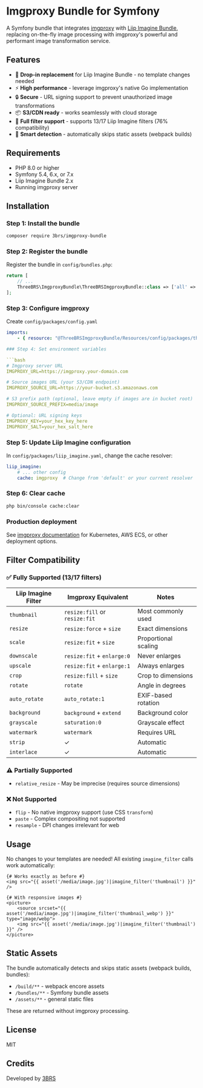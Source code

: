 # Imgproxy Bundle for Symfony

A Symfony bundle that integrates [imgproxy](https://imgproxy.net/) with [Liip Imagine Bundle](https://github.com/liip/LiipImagineBundle), replacing on-the-fly image processing with imgproxy's powerful and performant image transformation service.

## Features

- 🚀 **Drop-in replacement** for Liip Imagine Bundle - no template changes needed
- ⚡ **High performance** - leverage imgproxy's native Go implementation
- 🔒 **Secure** - URL signing support to prevent unauthorized image transformations
- 📦 **S3/CDN ready** - works seamlessly with cloud storage
- 🎨 **Full filter support** - supports 13/17 Liip Imagine filters (76% compatibility)
- 🔧 **Smart detection** - automatically skips static assets (webpack builds)

## Requirements

- PHP 8.0 or higher
- Symfony 5.4, 6.x, or 7.x
- Liip Imagine Bundle 2.x
- Running imgproxy server

## Installation

### Step 1: Install the bundle

```bash
composer require 3brs/imgproxy-bundle
```

### Step 2: Register the bundle

Register the bundle in `config/bundles.php`:

```php
return [
    // ...
    ThreeBRS\ImgproxyBundle\ThreeBRSImgproxyBundle::class => ['all' => true],
];
```

### Step 3: Configure imgproxy
Create `config/packages/config.yaml`

```yaml
imports:
    - { resource: "@ThreeBRSImgproxyBundle/Resources/config/packages/three_brs_imgproxy.yaml" }

### Step 4: Set environment variables

```bash
# Imgproxy server URL
IMGPROXY_URL=https://imgproxy.your-domain.com

# Source images URL (your S3/CDN endpoint)
IMGPROXY_SOURCE_URL=https://your-bucket.s3.amazonaws.com

# S3 prefix path (optional, leave empty if images are in bucket root)
IMGPROXY_SOURCE_PREFIX=media/image

# Optional: URL signing keys
IMGPROXY_KEY=your_hex_key_here
IMGPROXY_SALT=your_hex_salt_here
```

### Step 5: Update Liip Imagine configuration

In `config/packages/liip_imagine.yaml`, change the cache resolver:

```yaml
liip_imagine:
    # ... other config
    cache: imgproxy  # Change from 'default' or your current resolver
```

### Step 6: Clear cache

```bash
php bin/console cache:clear
```

### Production deployment

See [imgproxy documentation](https://docs.imgproxy.net/) for Kubernetes, AWS ECS, or other deployment options.

## Filter Compatibility

### ✅ Fully Supported (13/17 filters)

| Liip Imagine Filter | Imgproxy Equivalent | Notes |
|---------------------|---------------------|-------|
| `thumbnail` | `resize:fill` or `resize:fit` | Most commonly used |
| `resize` | `resize:force` + `size` | Exact dimensions |
| `scale` | `resize:fit` + `size` | Proportional scaling |
| `downscale` | `resize:fit` + `enlarge:0` | Never enlarges |
| `upscale` | `resize:fit` + `enlarge:1` | Always enlarges |
| `crop` | `resize:fill` + `size` | Crop to dimensions |
| `rotate` | `rotate` | Angle in degrees |
| `auto_rotate` | `auto_rotate:1` | EXIF-based rotation |
| `background` | `background` + `extend` | Background color |
| `grayscale` | `saturation:0` | Grayscale effect |
| `watermark` | `watermark` | Requires URL |
| `strip` | ✓ | Automatic |
| `interlace` | ✓ | Automatic |

### ⚠️ Partially Supported

- `relative_resize` - May be imprecise (requires source dimensions)

### ❌ Not Supported

- `flip` - No native imgproxy support (use CSS `transform`)
- `paste` - Complex compositing not supported
- `resample` - DPI changes irrelevant for web

## Usage

No changes to your templates are needed! All existing `imagine_filter` calls work automatically:

```twig
{# Works exactly as before #}
<img src="{{ asset('/media/image.jpg')|imagine_filter('thumbnail') }}" />

{# With responsive images #}
<picture>
    <source srcset="{{ asset('/media/image.jpg')|imagine_filter('thumbnail_webp') }}" type="image/webp">
    <img src="{{ asset('/media/image.jpg')|imagine_filter('thumbnail') }}" />
</picture>
```

## Static Assets

The bundle automatically detects and skips static assets (webpack builds, bundles):

- `/build/**` - webpack encore assets
- `/bundles/**` - Symfony bundle assets
- `/assets/**` - general static files

These are returned without imgproxy processing.

## License

MIT

## Credits

Developed by [3BRS](https://3brs.com)
